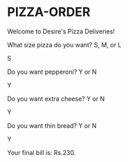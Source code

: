 # PIZZA-ORDER

Welcome to Desire's Pizza Deliveries!


What size pizza do you want? S, M, or L

S

Do you want pepperoni? Y or N

Y

Do you want extra cheese? Y or N

Y

Do you want thin bread? Y or N

Y

Your final bill is: Rs.230.
